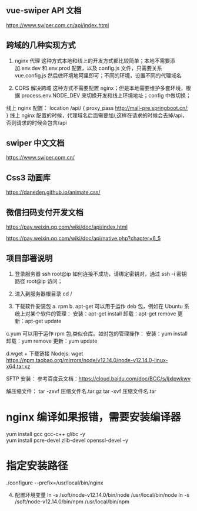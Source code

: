 ## vue-swiper API 文档

https://www.swiper.com.cn/api/index.html

## 跨域的几种实现方式

1. nginx 代理
   这种方式本地和线上的开发方式都比较简单；本地不需要添加.env.dev 和.env.prod 配置，以及 config.js 文件，只需要关系 vue.config.js 然后做环境地阿里即可；不同的环境，设置不同的代理域名

2. CORS 解决跨域
   这种方式不需要配置 nginx；但是本地需要维护多套环境，根据 process.env.NODE_DEV 来切换开发和线上环境地址；config 中做切换；

线上 nginx 配置：
location /api/ {
proxy_pass http://mall-pre.springboot.cn/;
}
线上 nginx 配置的时候，代理域名后面需要加/,这样在请求的时候会去掉/api，否则请求的时候会包含/api

## swiper 中文文档

https://www.swiper.com.cn/

## Css3 动画库

https://daneden.github.io/animate.css/

## 微信扫码支付开发文档

https://pay.weixin.qq.com/wiki/doc/api/index.html

https://pay.weixin.qq.com/wiki/doc/api/native.php?chapter=6_5

## 项目部署说明

1. 登录服务器
   ssh root@ip
   如何连接不成功，请绑定密钥对，通过 ssh -i 密钥路径 root@ip 访问；
2. 进入到服务器根目录
   cd /

3. 下载软件安装包
   a. rpm
   b. apt-get 可以用于运作 deb 包，例如在 Ubuntu 系统上对某个软件的管理：
   安装：apt-get install
   卸载：apt-get remove
   更新：apt-get update

c.yum 可以用于运作 rpm 包,类似仓库。如对包的管理操作：
安装：yum install
卸载：yum remove
更新：yum update

d.wget + 下载链接
Nodejs: wget https://npm.taobao.org/mirrors/node/v12.14.0/node-v12.14.0-linux-x64.tar.xz

SFTP 安装：
参考百度云文档：https://cloud.baidu.com/doc/BCC/s/ljxlpwkwv

解压缩文件：
tar -zxvf 压缩文件名.tar.gz
tar -xvf 压缩文件名.tar

# nginx 编译如果报错，需要安装编译器

yum install gcc gcc-c++ glibc -y  
yum install pcre-devel zlib-devel openssl-devel –y

# 指定安装路径

./configure --prefix=/usr/local/bin/nginx

4. 配置环境变量
   ln -s /soft/node-v12.14.0/bin/node /usr/local/bin/node
   ln -s /soft/node-v12.14.0/bin/npm /usr/local/bin/npm
